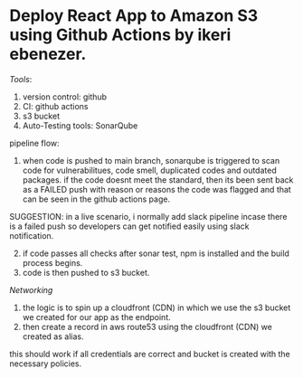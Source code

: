 # Deploy React App to Amazon S3 using Github Actions by ikeri ebenezer.

*Tools*:
1. version control: github
2. CI: github actions 
3. s3 bucket
4. Auto-Testing tools: SonarQube

pipeline flow:

1. when code is pushed to main branch, sonarqube is triggered to scan code for vulnerabilitues, code smell, duplicated codes and outdated packages.
if the code doesnt meet the standard, then its been sent back as a FAILED push with reason or reasons the code was flagged and that can be seen in the github actions page.

SUGGESTION:  in a live scenario, i normally add slack pipeline incase there is a failed push so developers can get notified easily using slack notification.

2. if code passes all checks after sonar test, npm is installed and the build process begins.
3. code is then pushed to s3 bucket.

*Networking*
 1. the logic is to spin up a cloudfront (CDN) in which we use the s3 bucket we created for our app as the endpoint.
 2. then create a record in aws route53 using the cloudfront (CDN) we created as alias.

 this should work if all credentials are correct and bucket is created with the necessary policies.

